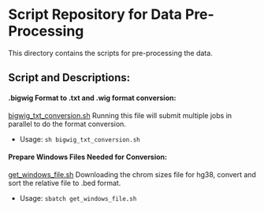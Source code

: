 # Script Repository for Data Pre-Processing

This directory contains the scripts for pre-processing the data. 

## Script and Descriptions: 

#### .bigwig Format to .txt and .wig format conversion: 
[bigwig_txt_conversion.sh](./bigwig_txt_conversion.sh)
Running this file will submit multiple jobs in parallel to do the format conversion. 
* Usage: ```sh bigwig_txt_conversion.sh```

#### Prepare Windows Files Needed for Conversion: 
[get_windows_file.sh](./get_windows_file.sh)
Downloading the chrom sizes file for hg38, convert and sort the relative file to .bed format. 
* Usage: ```sbatch get_windows_file.sh```
